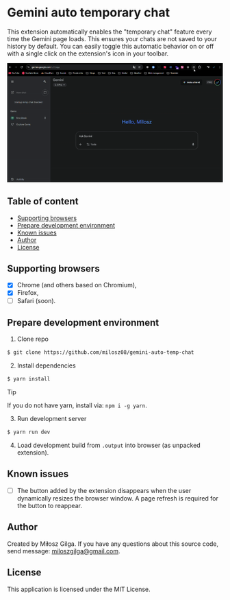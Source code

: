 # Gemini auto temporary chat

This extension automatically enables the "temporary chat" feature every time the Gemini page loads. This ensures your
chats are not saved to your history by default. You can easily toggle this automatic behavior on or off with a single
click on the extension's icon in your toolbar.

![](/.github/demo.gif)

## Table of content

* [Supporting browsers](#supporting-browsers)
* [Prepare development environment](#prepare-development-environment)
* [Known issues](#known-issues)
* [Author](#author)
* [License](#license)

## Supporting browsers

- [x] Chrome (and others based on Chromium),
- [x] Firefox,
- [ ] Safari (soon).

## Prepare development environment

1. Clone repo
```bash
$ git clone https://github.com/milosz08/gemini-auto-temp-chat
```

2. Install dependencies
```bash
$ yarn install
```

> [!TIP]
> If you do not have yarn, install via: `npm i -g yarn`.

3. Run development server
```bash
$ yarn run dev
```

4. Load development build from `.output` into browser (as unpacked extension).

## Known issues

- [ ] The button added by the extension disappears when the user dynamically resizes the browser window. A page refresh
is required for the button to reappear.

## Author

Created by Miłosz Gilga. If you have any questions about this source code, send message:
[miloszgilga@gmail.com](mailto:miloszgilga@gmail.com).

## License

This application is licensed under the MIT License.
